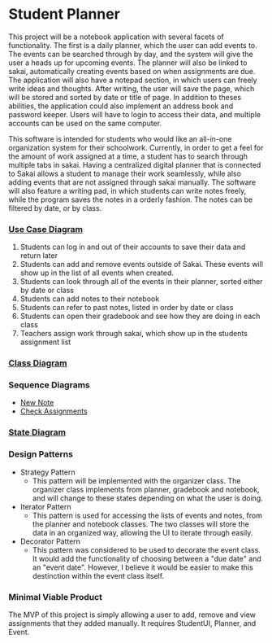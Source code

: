 # Student Planner

This project will be a notebook application with several facets of functionality. The first is a daily planner, which the user can add events to. The events can be searched through by day, and the system will give the user a heads up for upcoming events. The planner will also be linked to sakai, automatically creating events based on when assignments are due. The application will also have a notepad section, in which users can freely write ideas and thoughts. After writing, the user will save the page, which will be stored and sorted by date or title of page. In addition to theses abilities, the application could also implement an address book and password keeper. Users will have to login to access their data, and multiple accounts can be used on the same computer. 

This software is intended for students who would like an all-in-one organization system for their schoolwork. Currently, in order to get a feel for the amount of work assigned at a time, a student has to search through multiple tabs in sakai. Having a centralized digital planner that is connected to Sakai allows a student to manage their work seamlessly, while also adding events that are not assigned through sakai manually. The software will also feature a writing pad, in which students can write notes freely, while the program saves the notes in a orderly fashion. The notes can be filtered by date, or by class. 

### [Use Case Diagram](https://drive.google.com/file/d/1pyiSyq4cr9E0_mhlocDQwMX4KHWh6suD/view?usp=sharing)
1. Students can log in and out of their accounts to save their data and return later
2. Students can add and remove events outside of Sakai. These events will show up in the list of all events when created.
3. Students can look through all of the events in their planner, sorted either by date or class
4. Students can add notes to their notebook
5. Students can refer to past notes, listed in order by date or class
6. Students can open their gradebook and see how they are doing in each class
7. Teachers assign work through sakai, which show up in the students assignment list

### [Class Diagram](https://drive.google.com/file/d/1ptCs7qXZWN4dSPfqtQUgzBzX6XIl-o91/view?usp=sharing)

### Sequence Diagrams
* [New Note](https://drive.google.com/file/d/19E_xkqQs1gOnadYpySpmjDFNo33XB3iI/view?usp=sharing)
* [Check Assignments](https://drive.google.com/file/d/1nPiFlQHH0Nuc9lfj3f8c5pO3s207jpxM/view?usp=sharing)

### [State Diagram](https://drive.google.com/file/d/1NhxlNTLmc5zMIliwPEXSfaMXIFzKYZjf/view?usp=sharing)

### Design Patterns
* Strategy Pattern
  * This pattern will be implemented with the organizer class. The organizer class implements from planner, gradebook and notebook, and will change to these states depending on what the user is doing.
* Iterator Pattern
  * This pattern is used for accessing the lists of events and notes, from the planner and notebook classes. The two classes will store the data in an organized way, allowing the UI to iterate through easily.
* Decorator Pattern
  * This pattern was considered to be used to decorate the event class. It would add the functionality of choosing between a "due date" and an "event date". However, I believe it would be easier to make this destinction within the event class itself. 
  
### Minimal Viable Product
The MVP of this project is simply allowing a user to add, remove and view assignments that they added manually. It requires StudentUI, Planner, and Event. 


